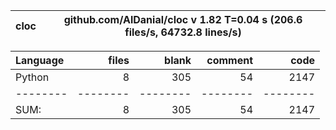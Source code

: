 cloc|github.com/AlDanial/cloc v 1.82  T=0.04 s (206.6 files/s, 64732.8 lines/s)
--- | ---

Language|files|blank|comment|code
:-------|-------:|-------:|-------:|-------:
Python|8|305|54|2147
--------|--------|--------|--------|--------
SUM:|8|305|54|2147
